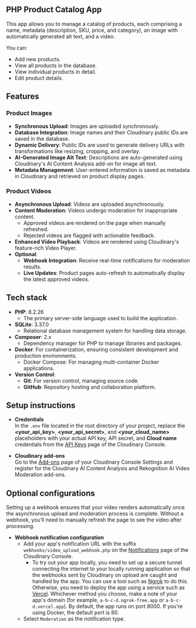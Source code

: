 ## PHP Product Catalog App

This app allows you to manage a catalog of products, each comprising a name, metadata (description, SKU, price, and category), an image with automatically generated alt text, and a video.

You can:

* Add new products.
* View all products in the database.
* View individual products in detail.
* Edit product details.

## Features

### Product Images

* **Synchronous Upload**: Images are uploaded synchronously.
* **Database Integration**: Image names and their Cloudinary public IDs are saved in the database.
* **Dynamic Delivery**: Public IDs are used to generate delivery URLs with transformations like resizing, cropping, and overlay.
* **AI-Generated Image Alt Text**: Descriptions are auto-generated using Cloudinary's AI Content Analysis add-on for image alt text.
* **Metadata Management**: User-entered information is saved as metadata in Cloudinary and retrieved on product display pages.


### Product Videos

* **Asynchronous Upload**: Videos are uploaded asynchronously.
* **Content Moderation**: Videos undergo moderation for inappropriate content.
    * Approved videos are rendered on the page when manually refreshed.
    * Rejected videos are flagged with actionable feedback.
* **Enhanced Video Playback**: Videos are rendered using Cloudinary's feature-rich Video Player.
* **Optional**:
    * **Webhook Integration**: Receive real-time notifications for moderation results.
    * **Live Updates**: Product pages auto-refresh to automatically display the latest approved videos.


## Tech stack

- **PHP**: 8.2.26
  - The primary server-side language used to build the application.
- **SQLite**: 3.37.0
  - Relational database management system for handling data storage.
- **Composer**: 2.x
  - Dependency manager for PHP to manage libraries and packages.
- **Docker**: For containerization, ensuring consistent development and production environments.
  - Docker Compose: For managing multi-container Docker applications.
- **Version Control**:
  - **Git**: For version control, managing source code.
  - **GitHub**: Repository hosting and collaboration platform.

## Setup instructions

* **Credentials**<br/>In the `.env` file located in the root directory of your project, replace the **<your_api_key>**, **<your_api_secret>**, and **<your_cloud_name>** placeholders with your actual API key, API secret, and **Cloud name** credentials from the [API Keys](https://console.cloudinary.com/settings/api-keys) page of the Cloudinary Console.
  
* **Cloudinary add-ons**<br/>Go to the [Add-ons](https://console.cloudinary.com/settings/addons) page of your Cloudinary Console Settings and register for the Cloudinary AI Content Analysis and Rekognition AI Video Moderation add-ons.

## Optional configurations

Setting up a webhook ensures that your video renders automatically once the asynchronous upload and moderation process is complete. Without a webhook, you’ll need to manually refresh the page to see the video after processing.

* **Webhook notification configuration**
  * Add your app's notification URL with the suffix `webhooks/video_upload_webhook.php` on the [Notifications](https://console.cloudinary.com/settings/webhooks) page of the Cloudinary Console.
    * To try out your app locally, you need to set up a secure tunnel connecting the internet to your locally running application so that the webhooks sent by Cloudinary on upload are caught and handled by the app. You can use a tool such as [Ngrok](https://ngrok.com/) to do this. Otherwise, you need to deploy the app using a service such as [Vercel](https://vercel.com/). Whichever method you choose, make a note of your app's domain (for example, `a-b-c-d.ngrok-free.app` or `a-b-c-d.vercel.app`). By default, the app runs on port 8000. If you're using Docker, the default port is 80.
  * Select `Moderation` as the notification type. 
